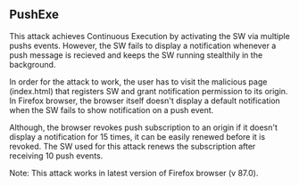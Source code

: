 <h2>PushExe</h2>

This attack achieves Continuous Execution by activating the SW via multiple pushs events. 
However, the SW fails to display a notification whenever a push message is recieved and keeps the SW running stealthily in the background.

In order for the attack to work, the user has to visit the malicious page (index.html) that registers SW and grant notification permission to its origin. In Firefox browser, the browser itself doesn't 
display a default notification when the SW fails to show notification on a push event.

Although, the browser revokes push subscription to an origin if it doesn't display a notification for 15 times, it can be easily renewed before it is revoked. The SW used for this attack renews the subscription after receiving 10 push events. 

Note: This attack works in latest version of Firefox browser (v 87.0).
